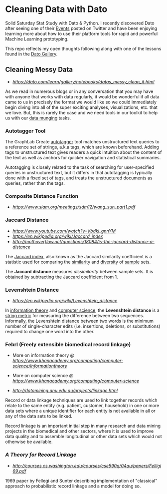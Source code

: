 # Cleaning Data with Dato

Solid Saturday Stat Study with Dato & Python. I recently discovered
Dato after seeing one of their [Events](https://dato.com/events/) posted
on Twitter and have been enjoying learning more about how to use their
platform tools for rapid and powerful Machine Learning prototyping.

This repo reflects my open thoughts following along with one of the lessons
found in the [Dato Gallery](https://dato.com/learn/gallery/).

## Cleaning Messy Data

* *https://dato.com/learn/gallery/notebooks/datas_messy_clean_it.html*

As we read in numerous blogs or in any conversation that you may have with
anyone that works with data regularly, it would be wonderful if all data came
to us in precisely the format we would like so we could immediately begin diving
into all of the super exciting analyses, visualizations, etc. that we love. But,
this is rarely the case and we need tools in our toolkit to help us with our
[data munging](https://en.wikipedia.org/wiki/Data_wrangling) tasks.


### Autotagger Tool

The GraphLab Create [autotagger](https://dato.com/learn/userguide/data_matching/autotagger.html) tool matches
unstructured text queries to a reference set of strings, a.k.a tags, which are known beforehand. Adding tags
to unstructured text gives readers a quick intuition about the content of the text as well as anchors for
quicker navigation and statistical summaries.

Autotagging is closely related to the task of searching for user-specified queries in unstructured text,
but it differs in that autotagging is typically done with a fixed set of tags, and treats the unstructured
documents as queries, rather than the tags.


### Composite Distance Function

* *https://www.siam.org/meetings/sdm12/wang_sun_part1.pdf*


### Jaccard Distance
* *https://www.youtube.com/watch?v=Vbdki_gnnYM*
* *https://en.wikipedia.org/wiki/Jaccard_index*
* *http://mathoverflow.net/questions/18084/is-the-jaccard-distance-a-distance*

The [Jaccard index](https://en.wikipedia.org/wiki/Jaccard_index), also known as the
Jaccard similarity coefficient is a statistic used for comparing the [similarity](https://en.wikipedia.org/wiki/Similarity_measure)
and [diversity](https://en.wikipedia.org/wiki/Diversity_index) of [sample](https://en.wikipedia.org/wiki/Sample_(statistics)) sets.

The **Jaccard distance** measures _dissimilarity_ between sample sets. It is obtained by subtracting the Jaccard coefficient from 1.

### Levenshtein Distance

* *https://en.wikipedia.org/wiki/Levenshtein_distance*

In [information theory](https://en.wikipedia.org/wiki/Information_theory) and [computer science](https://en.wikipedia.org/wiki/Computer_science), the **Levenshtein distance** is a [string metric](https://en.wikipedia.org/wiki/String_metric) for measuring the difference between two sequences.
Informally, the Levenshtein distance between two words is the minimum number of single-character edits
(i.e. insertions, deletions, or substitutions) required to change one word into the other.

### Febrl (Freely extensible biomedical record linkage)

* More on information theory @ *https://www.khanacademy.org/computing/computer-science/informationtheory*
* More on computer science @ *https://www.khanacademy.org/computing/computer-science*

* *http://datamining.anu.edu.au/projects/linkage.html*

Record or data linkage techniques are used to link together records which relate to the same entity
(e.g. patient, customer, household) in one or more data sets where a unique identifier for each
entity is not available in all or any of the data sets to be linked.

Record linkage is an important initial step in many research and data mining projects in the biomedical
and other sectors, where it is used to improve data quality and to assemble longitudinal or other data
sets which would not otherwise be available.

### _A Theory for Record Linkage_

* *http://courses.cs.washington.edu/courses/cse590q/04au/papers/Felligi69.pdf*

1969 paper by Fellegi and Sunter describing implementation of "classical" approach to probabilistic
record linkage and a model for doing so.
